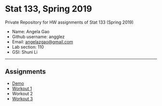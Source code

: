# Stat 133, Spring 2019

Private Repository for HW assignments of Stat 133 (Spring 2019)

- Name: Angela Gao
- Github username: angglez
- Email: angelazgao@gmail.com
- Lab section: 110
- GSI: Shuni Li

-----

## Assignments

- [Demo](demo)
- [Workout 1](workout1)
- Workout 2
- [Workout 3](binomial)


